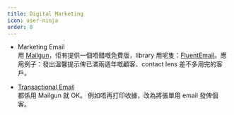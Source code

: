 ```yaml
---
title: Digital Marketing
icon: user-ninja
order: 8
---
```



* Marketing Email<br/>用 [Mailgun](https://www.mailgun.com/pricing/)，佢有提供一個唔錯嘅免費版，library 用呢隻：[FluentEmail](https://github.com/lukencode/FluentEmail)。應用例子：發出溫馨提示俾已滿兩週年嘅顧客、contact lens 差不多用完的客戶。

* [Transactional Email](https://blog.hubspot.com/customers/difference-between-transactional-and-marketing-email)<br/>都係用 Mailgun 就 OK。 例如唔再打印收據，改為將張單用 email 發俾個客。